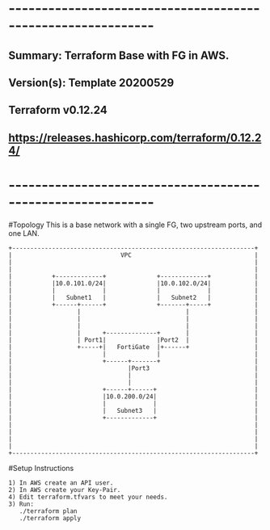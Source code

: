 # ------------------------------------------------------------
## Summary: Terraform Base with FG in AWS.
## Version(s): Template 20200529
##            Terraform v0.12.24 
##            https://releases.hashicorp.com/terraform/0.12.24/
# ------------------------------------------------------------

#Topology
This is a base network with a single FG, two upstream ports, and one LAN.
```
+-------------------------------------------------------------------+
|                              VPC                                  |
|                                                                   |
|                                                                   |
|           +-------------+              +-------------+            |
|           |10.0.101.0/24|              |10.0.102.0/24|            |
|           |             |              |             |            |
|           |   Subnet1   |              |   Subnet2   |            |
|           +------+------+              +-------+-----+            |
|                  |                             |                  |
|                  |                             |                  |
|                  |                             |                  |
|                  |      +--------------+       |                  |
|                  | Port1|              |Port2  |                  |
|                  +-----+|   FortiGate  |+------+                  |
|                         |              |                          |
|                         +------+-------+                          |
|                                |Port3                             |
|                                |                                  |
|                                |                                  |
|                         +------+------+                           |
|                         |10.0.200.0/24|                           |
|                         |             |                           |
|                         |   Subnet3   |                           |
|                         +-------------+                           |
|                                                                   |
|                                                                   |
|                                                                   |
|                                                                   |
+-------------------------------------------------------------------+
```

#Setup Instructions

```
1) In AWS create an API user.
2) In AWS create your Key-Pair.
4) Edit terraform.tfvars to meet your needs.
3) Run:
   ./terraform plan
   ./terraform apply
```
